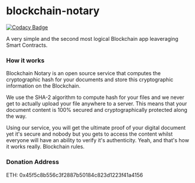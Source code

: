 # blockchain-notary

[![Codacy Badge](https://api.codacy.com/project/badge/Grade/59f718b75b1542efaee8c56ab8e32151)](https://www.codacy.com/app/jparicka/blockchain-notary?utm_source=github.com&amp;utm_medium=referral&amp;utm_content=jparicka/blockchain-notary&amp;utm_campaign=Badge_Grade)

A very simple and the second most logical Blockchain app leaveraging Smart Contracts.

### How it works

Blockchain Notary is an open source service that computes the cryptographic hash for your documents and store this cryptographic information on the Blockchain.

We use the SHA-2 algorithm to compute hash for your files and we never get to actually upload your file anywhere to a server. This means that your document content is 100% secured and cryptographically protected along the way.

Using our service, you will get the ultimate proof of your digital document yet it's secure and nobody but you gets to access the content whilst everyone will have an ability to verify it's authenticity. Yeah, and that's how it works really.  Blockchain rules.

### Donation Address

ETH: 0x45f5c8b556c3f2887b50184c823d1223f41a4156
